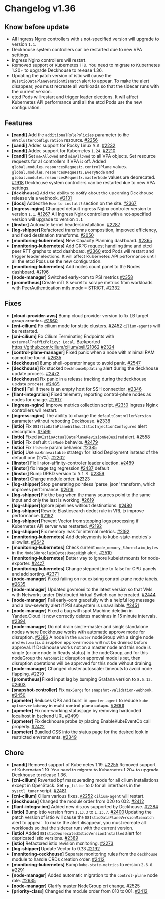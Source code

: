 # Changelog v1.36

## Know before update


 - All Ingress Nginx controllers with a not-specified version will upgrade to version `1.1`.
 - Deckhouse system controllers can be restarted due to new VPA settings.
 - Ingress Nginx controllers will restart.
 - Removed support of Kubernetes 1.19. You need to migrate to Kubernetes 1.20+ to upgrade Deckhouse to release 1.36.
 - Updating the patch version of istio will cause the `D8IstioDataPlaneVersionMismatch` alert to appear. To make the alert disappear, you must recreate all workloads so that the sidecar runs with the current version.
 - etcd Pods will restart and trigger leader elections. It will affect Kubernetes API performance until all the etcd Pods use the new configuration.

## Features


 - **[candi]** Add the `additionalRolePolicies` parameter to the `AWSClusterConfiguration` resource. [#2256](https://github.com/deckhouse/deckhouse/pull/2256)
 - **[candi]** Added support for Rocky Linux `9.0`. [#2232](https://github.com/deckhouse/deckhouse/pull/2232)
 - **[candi]** Added support for Kubernetes `1.24`. [#2210](https://github.com/deckhouse/deckhouse/pull/2210)
 - **[candi]** Set `maxAllowed` and `minAllowed` to all VPA objects. Set resource requests for all controllers if VPA is off. Added `global.modules.resourcesRequests.controlPlane` values. `global.modules.resourcesRequests.EveryNode` and `global.modules.resourcesRequests.masterNode` values are deprecated. [#1918](https://github.com/deckhouse/deckhouse/pull/1918)
    Deckhouse system controllers can be restarted due to new VPA settings.
 - **[deckhouse]** Add the ability to notify about the upcoming Deckhouse release via a webhook. [#2131](https://github.com/deckhouse/deckhouse/pull/2131)
 - **[docs]** Added the `How to install?` section on the site. [#2367](https://github.com/deckhouse/deckhouse/pull/2367)
 - **[ingress-nginx]** Changed default Ingress Nginx controller version to version `1.1`. [#2267](https://github.com/deckhouse/deckhouse/pull/2267)
    All Ingress Nginx controllers with a not-specified version will upgrade to version `1.1`.
 - **[linstor]** Automate kernel headers installation. [#2287](https://github.com/deckhouse/deckhouse/pull/2287)
 - **[log-shipper]** Refactored transforms composition, improved efficiency, and fixed destination transforms. [#2050](https://github.com/deckhouse/deckhouse/pull/2050)
 - **[monitoring-kubernetes]** New Capacity Planning dashboard. [#2365](https://github.com/deckhouse/deckhouse/pull/2365)
 - **[monitoring-kubernetes]** Add GRPC request handling time and etcd peer RTT graphs to etcd dashboard. [#2360](https://github.com/deckhouse/deckhouse/pull/2360)
    etcd Pods will restart and trigger leader elections. It will affect Kubernetes API performance until all the etcd Pods use the new configuration.
 - **[monitoring-kubernetes]** Add nodes count panel to the Nodes dashboard. [#2196](https://github.com/deckhouse/deckhouse/pull/2196)
 - **[node-manager]** Switched early-oom to PSI metrics [#2358](https://github.com/deckhouse/deckhouse/pull/2358)
 - **[prometheus]** Create mTLS secret to scrape metrics from workloads with PeerAuthentication mtls.mode = STRICT. [#2332](https://github.com/deckhouse/deckhouse/pull/2332)

## Fixes


 - **[cloud-provider-aws]** Bump cloud provider version to fix LB target group creation. [#2560](https://github.com/deckhouse/deckhouse/pull/2560)
 - **[cni-cilium]** Fix cilium mode for static clusters. [#2452](https://github.com/deckhouse/deckhouse/pull/2452)
    `cilium-agents` will be restarted.
 - **[cni-cilium]** Fix Cilium Terminating Endpoints with `externalTrafficPolicy: Local`. Backported https://github.com/cilium/cilium/pull/21062 [#2324](https://github.com/deckhouse/deckhouse/pull/2324)
 - **[control-plane-manager]** Fixed panic when a node with minimal RAM cannot be found. [#2635](https://github.com/deckhouse/deckhouse/pull/2635)
 - **[deckhouse]** Bump shell-operator image to avoid panic. [#2547](https://github.com/deckhouse/deckhouse/pull/2547)
 - **[deckhouse]** Fix stucked `DeckhouseUpdating` alert during the deckhouse update process. [#2472](https://github.com/deckhouse/deckhouse/pull/2472)
 - **[deckhouse]** Fix panic in a release tracking during the deckhouse update process. [#2465](https://github.com/deckhouse/deckhouse/pull/2465)
 - **[dhctl]** Fail if there is an empty host for SSH connection. [#2346](https://github.com/deckhouse/deckhouse/pull/2346)
 - **[flant-integration]** Fixed telemetry reporting control-plane nodes as nodes for charge. [#2617](https://github.com/deckhouse/deckhouse/pull/2617)
 - **[ingress-nginx]** Improve metrics collection script. [#2350](https://github.com/deckhouse/deckhouse/pull/2350)
    Ingress Nginx controllers will restart.
 - **[ingress-nginx]** The ability to change the `defaultControllerVersion` parameter without rebooting Deckhouse. [#2338](https://github.com/deckhouse/deckhouse/pull/2338)
 - **[istio]** Fix `D8IstioDataPlaneWithoutIstioInjectionConfigured` alert description. [#2599](https://github.com/deckhouse/deckhouse/pull/2599)
 - **[istio]** Fixed `D8IstioActualDataPlaneRevisionNeDesired` alert. [#2558](https://github.com/deckhouse/deckhouse/pull/2558)
 - **[istio]** Fix default `tlsMode` behavior. [#2479](https://github.com/deckhouse/deckhouse/pull/2479)
 - **[istio]** Fix `tlsMode` param behavior. [#2385](https://github.com/deckhouse/deckhouse/pull/2385)
 - **[istio]** Use `maxUnavailable` strategy for istiod Deployment instead of the default one (25%). [#2202](https://github.com/deckhouse/deckhouse/pull/2202)
 - **[linstor]** Fix linstor-affinity-controller leader election. [#2489](https://github.com/deckhouse/deckhouse/pull/2489)
 - **[linstor]** fix image tag regression [#2437](https://github.com/deckhouse/deckhouse/pull/2437)
    default
 - **[linstor]** Bump DRBD version to `9.1.9`. [#2359](https://github.com/deckhouse/deckhouse/pull/2359)
 - **[linstor]** Change module order. [#2323](https://github.com/deckhouse/deckhouse/pull/2323)
 - **[log-shipper]** Stop generating pointless 'parse_json' transform, which improves performance. [#2619](https://github.com/deckhouse/deckhouse/pull/2619)
 - **[log-shipper]** Fix the bug when the many sources point to the same input and only the last is working. [#2619](https://github.com/deckhouse/deckhouse/pull/2619)
 - **[log-shipper]** Ignore pipelines without destinations. [#2480](https://github.com/deckhouse/deckhouse/pull/2480)
 - **[log-shipper]** Rewrite Elasticsearch dedot rule in VRL to improve performance. [#2192](https://github.com/deckhouse/deckhouse/pull/2192)
 - **[log-shipper]** Prevent Vector from stopping logs processing if Kubernetes API server was restarted. [#2192](https://github.com/deckhouse/deckhouse/pull/2192)
 - **[log-shipper]** Fix memory leak for internal metrics. [#2192](https://github.com/deckhouse/deckhouse/pull/2192)
 - **[monitoring-kubernetes]** Add deployments to kube-state-metrics's allowlist. [#2642](https://github.com/deckhouse/deckhouse/pull/2642)
 - **[monitoring-kubernetes]** Check current `node_memory_SUnreclaim_bytes` in the `NodeSUnreclaimBytesUsageHigh` alert. [#2510](https://github.com/deckhouse/deckhouse/pull/2510)
 - **[monitoring-kubernetes]** Better way to ignore kubelet mounts for node-exporter. [#2427](https://github.com/deckhouse/deckhouse/pull/2427)
 - **[monitoring-kubernetes]** Change steppedLine to false for CPU panels and add sorting. [#2371](https://github.com/deckhouse/deckhouse/pull/2371)
 - **[node-manager]** Fixed failing on not existing control-plane node labels. [#2635](https://github.com/deckhouse/deckhouse/pull/2635)
 - **[node-manager]** Updated govmomi to the latest version so that VMs with Networks under Distributed Virtual Switch can be created. [#2444](https://github.com/deckhouse/deckhouse/pull/2444)
 - **[node-manager]** Fail early-oom gracefully with a helpful log message and a low-severity alert if PSI subsystem is unavailable. [#2451](https://github.com/deckhouse/deckhouse/pull/2451)
 - **[node-manager]** Fixed a bug with spot Machine deletion in Yandex.Cloud. It now correctly deletes machines in 15 minute intervals. [#2394](https://github.com/deckhouse/deckhouse/pull/2394)
 - **[node-manager]** Do not drain single-master and single standalone nodes where Deckhouse works with automatic approve mode for disruption. [#2386](https://github.com/deckhouse/deckhouse/pull/2386)
    A node in the `master` nodeGroup with a single node and `Automatic` disruption approval mode will not be drained before approval.
    If Deckhouse works not on a master node and this node is single (or one node in Ready status) in the nodeGroup, and for this nodeGroup the `Automatic` disruption approval mode is set, then disruption operations will be approved for this node without draining.
 - **[node-manager]** Changed cluster autoscaler timeouts to avoid node flapping. [#2279](https://github.com/deckhouse/deckhouse/pull/2279)
 - **[prometheus]** Fixed input lag by bumping Grafana version to `8.5.13`. [#2603](https://github.com/deckhouse/deckhouse/pull/2603)
 - **[snapshot-controller]** Fix `maxSurge` for `snapshot-validation-webhook`. [#2450](https://github.com/deckhouse/deckhouse/pull/2450)
 - **[upmeter]** Reduces QPS and burst in `upmeter-agent` to reduce `kube-apiserver` latency in multi-control-plane setups. [#2666](https://github.com/deckhouse/deckhouse/pull/2666)
 - **[upmeter]** Fix non-working statuspage by removing hardcoded localhost in backend URL [#2499](https://github.com/deckhouse/deckhouse/pull/2499)
 - **[upmeter]** Fix deckhouse probe by placing EnableKubeEventCb call properly. [#2422](https://github.com/deckhouse/deckhouse/pull/2422)
 - **[upmeter]** Bundled CSS into the status page for the desired look in restricted environments. [#2349](https://github.com/deckhouse/deckhouse/pull/2349)

## Chore


 - **[candi]** Removed support of Kubernetes 1.19. [#2255](https://github.com/deckhouse/deckhouse/pull/2255)
    Removed support of Kubernetes 1.19. You need to migrate to Kubernetes 1.20+ to upgrade Deckhouse to release 1.36.
 - **[cni-cilium]** Reverted bpf masquerading mode for all cilium installations except in OpenStack.
    Set `rp_filter` to 0 for all interfaces in the `sysctl_tuner` script. [#2481](https://github.com/deckhouse/deckhouse/pull/2481)
 - **[cni-cilium]** Cilium various fixes. [#2252](https://github.com/deckhouse/deckhouse/pull/2252)
    `cilium-agent` will restart.
 - **[deckhouse]** Changed the module order from 020 to 002. [#2412](https://github.com/deckhouse/deckhouse/pull/2412)
 - **[flant-integration]** Added new distros supported by Deckhouse. [#2284](https://github.com/deckhouse/deckhouse/pull/2284)
 - **[istio]** Bump istio version from `1.13.3` to `1.13.7`. [#2400](https://github.com/deckhouse/deckhouse/pull/2400)
    Updating the patch version of istio will cause the `D8IstioDataPlaneVersionMismatch` alert to appear. To make the alert disappear, you must recreate all workloads so that the sidecar runs with the current version.
 - **[istio]** Added `D8IstioDeprecatedIstioVersionInstalled` alert for depricated istio versions. [#2389](https://github.com/deckhouse/deckhouse/pull/2389)
 - **[istio]** Refactored istio revision monitoring. [#2273](https://github.com/deckhouse/deckhouse/pull/2273)
 - **[log-shipper]** Update Vector to 0.23 [#2192](https://github.com/deckhouse/deckhouse/pull/2192)
 - **[monitoring-deckhouse]** Separate monitoring rules from the `deckhouse` module to handle CRDs creation order. [#2412](https://github.com/deckhouse/deckhouse/pull/2412)
 - **[monitoring-kubernetes]** Bump `kube-state-metrics` to version `2.6.0`. [#2291](https://github.com/deckhouse/deckhouse/pull/2291)
 - **[node-manager]** Added automatic migration to the `control-plane` node role. [#2635](https://github.com/deckhouse/deckhouse/pull/2635)
 - **[node-manager]** Clarify master NodeGroup cri change. [#2525](https://github.com/deckhouse/deckhouse/pull/2525)
 - **[priority-class]** Changed the module order from 010 to 001. [#2412](https://github.com/deckhouse/deckhouse/pull/2412)

